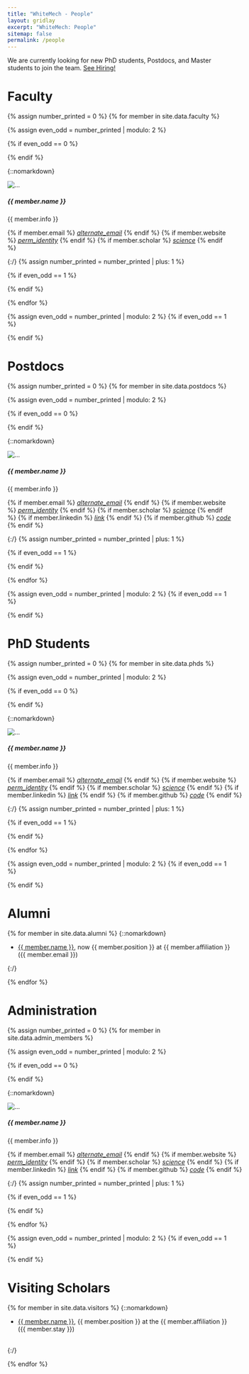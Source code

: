 ```yaml
---
title: "WhiteMech - People"
layout: gridlay
excerpt: "WhiteMech: People"
sitemap: false
permalink: /people
---
```


<div class="alert alert-danger">
We are currently looking for new PhD students, Postdocs, and Master students to join the team. <a href="{{ site.url }}{{ site.baseurl }}/hiring" class="alert-link">See Hiring!</a>
</div>

# Faculty
{% assign number_printed = 0 %}
{% for member in site.data.faculty %}

{% assign even_odd = number_printed | modulo: 2 %}

{% if even_odd == 0 %}
<div class="row mt-4">
{% endif %}

{::nomarkdown} 
<div class="card shadow mb-3 ml-3" style="max-width: 545px;">
<div class="row">
<div class="col-md-4">
<img src="{{ site.url }}{{ site.baseurl }}/static/images/faculty/{{ member.photo }}" class="card-img" alt="...">
</div>
<div class="col-md-8">
<div class="card-body">
<h5 class="card-title">{{ member.name }}</h5>
<p class="card-text mb-4">{{ member.info }}</p>

{% if member.email %}
<a target="_blank" href="mailto:{{ member.email }}"><i class="material-icons-outlined">alternate_email</i></a>
{% endif %}
{% if member.website %}
<a target="_blank" href="{{ member.website }}"><i class="material-icons-outlined">perm_identity</i></a>
{% endif %}
{% if member.scholar %}
<a target="_blank" href="{{ member.scholar }}"><i class="material-icons-outlined">science</i></a>
{% endif %}

</div>
</div>
</div>
</div>
{:/}  
{% assign number_printed = number_printed | plus: 1 %}

{% if even_odd == 1 %}
</div>
{% endif %}

{% endfor %}

{% assign even_odd = number_printed | modulo: 2 %}
{% if even_odd == 1 %}
</div>
{% endif %}

# Postdocs
{% assign number_printed = 0 %}
{% for member in site.data.postdocs %}

{% assign even_odd = number_printed | modulo: 2 %}

{% if even_odd == 0 %}
<div class="row  mt-4">
{% endif %}

{::nomarkdown} 
<div class="card shadow mb-3 ml-3" style="max-width: 545px;">
<div class="row">
<div class="col-md-4">
<img src="{{ site.url }}{{ site.baseurl }}/static/images/postdocs/{{ member.photo }}" class="card-img" alt="...">
</div>
<div class="col-md-8">
<div class="card-body">
<h5 class="card-title">{{ member.name }}</h5>
<p class="card-text mb-4">{{ member.info }}</p>

{% if member.email %}
<a target="_blank" href="mailto:{{ member.email }}"><i class="material-icons-outlined">alternate_email</i></a>
{% endif %}
{% if member.website %}
<a target="_blank" href="{{ member.website }}"><i class="material-icons-outlined">perm_identity</i></a>
{% endif %}
{% if member.scholar %}
<a target="_blank" href="{{ member.scholar }}"><i class="material-icons-outlined">science</i></a>
{% endif %}
{% if member.linkedin %}
<a target="_blank" href="{{ member.linkedin }}"><i class="material-icons-round">link</i></a>
{% endif %}
{% if member.github %}
<a target="_blank" href="{{ member.github }}"><i class="material-icons-round">code</i></a>
{% endif %}

</div>
</div>
</div>
</div>
{:/}  
{% assign number_printed = number_printed | plus: 1 %}

{% if even_odd == 1 %}
</div>
{% endif %}

{% endfor %}

{% assign even_odd = number_printed | modulo: 2 %}
{% if even_odd == 1 %}
</div>
{% endif %}

# PhD Students

{% assign number_printed = 0 %}
{% for member in site.data.phds %}

{% assign even_odd = number_printed | modulo: 2 %}

{% if even_odd == 0 %}
<div class="row  mt-4">
{% endif %}

{::nomarkdown} 
<div class="card shadow mb-3 ml-3" style="width: 545px;">
<div class="row">
<div class="col-md-4">
<img src="{{ site.url }}{{ site.baseurl }}/static/images/phds/{{ member.photo }}" class="card-img" alt="...">
</div>
<div class="col-md-8">
<div class="card-body">
<h5 class="card-title">{{ member.name }}</h5>
<p class="card-text mb-4">{{ member.info }}</p>

{% if member.email %}
<a target="_blank" href="mailto:{{ member.email }}"><i class="material-icons-outlined">alternate_email</i></a>
{% endif %}
{% if member.website %}
<a target="_blank" href="{{ member.website }}"><i class="material-icons-outlined">perm_identity</i></a>
{% endif %}
{% if member.scholar %}
<a target="_blank" href="{{ member.scholar }}"><i class="material-icons-outlined">science</i></a>
{% endif %}
{% if member.linkedin %}
<a target="_blank" href="{{ member.linkedin }}"><i class="material-icons-round">link</i></a>
{% endif %}
{% if member.github %}
<a target="_blank" href="{{ member.github }}"><i class="material-icons-round">code</i></a>
{% endif %}

</div>
</div>
</div>
</div>
{:/}  
{% assign number_printed = number_printed | plus: 1 %}

{% if even_odd == 1 %}
</div>
{% endif %}

{% endfor %}

{% assign even_odd = number_printed | modulo: 2 %}
{% if even_odd == 1 %}
</div>
{% endif %}

# Alumni

<div class="row  mt-4">

{% for member in site.data.alumni %}
{::nomarkdown}
<ul>
    <li>
        <a class="h5" href="{% if member.website %}{{ member.website }}{% endif %}" >{{ member.name }}</a>, now {{ member.position }} at {{ member.affiliation }} ({{ member.email }})
    </li>
</ul>
{:/}

{% endfor %}

</div>


# Administration
{% assign number_printed = 0 %}
{% for member in site.data.admin_members %}

{% assign even_odd = number_printed | modulo: 2 %}

{% if even_odd == 0 %}
<div class="row mt-4">
{% endif %}

{::nomarkdown} 
<div class="card shadow mb-3 ml-3" style="width: 545px;">
<div class="row">
<div class="col-md-4">
<img src="{{ site.url }}{{ site.baseurl }}/static/images/admin/{{ member.photo }}" class="card-img" alt="...">
</div>
<div class="col-md-8">
<div class="card-body">
<h5 class="card-title">{{ member.name }}</h5>
<p class="card-text mb-4">{{ member.info }}</p>

{% if member.email %}
<a target="_blank" href="mailto:{{ member.email }}"><i class="material-icons-outlined">alternate_email</i></a>
{% endif %}
{% if member.website %}
<a target="_blank" href="{{ member.website }}"><i class="material-icons-outlined">perm_identity</i></a>
{% endif %}
{% if member.scholar %}
<a target="_blank" href="{{ member.scholar }}"><i class="material-icons-outlined">science</i></a>
{% endif %}
{% if member.linkedin %}
<a target="_blank" href="{{ member.linkedin }}"><i class="material-icons-round">link</i></a>
{% endif %}
{% if member.github %}
<a target="_blank" href="{{ member.github }}"><i class="material-icons-round">code</i></a>
{% endif %}

</div>
</div>
</div>
</div>
{:/}  
{% assign number_printed = number_printed | plus: 1 %}

{% if even_odd == 1 %}
</div>
{% endif %}

{% endfor %}

{% assign even_odd = number_printed | modulo: 2 %}
{% if even_odd == 1 %}
</div>
{% endif %}

# Visiting Scholars

<div class="row  mt-4">

{% for member in site.data.visitors %}
{::nomarkdown}
<ul>
    <li>
        <a class="h5" href="{% if member.website %}{{ member.website }}{% endif %}" >{{ member.name }}</a>, {{ member.position }} at the {{ member.affiliation }} ({{ member.stay }})
    </li>
</ul>
<br>
{:/}  

{% endfor %}

</div>